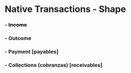 # Native Transactions - Shape

### - ~~Income~~
### - Outcome
### - Payment [payables]
### - Collections (cobranzas) [receivables]
